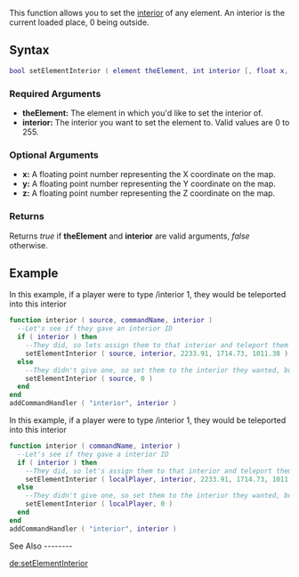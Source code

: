 This function allows you to set the [interior](/docs/interior.md "wikilink") of any element. An interior is the current loaded place, 0 being outside.

Syntax
------

``` lua
bool setElementInterior ( element theElement, int interior [, float x, float y, float z] )
```

### Required Arguments

-   **theElement:** The element in which you'd like to set the interior of.
-   **interior:** The interior you want to set the element to. Valid values are 0 to 255.

### Optional Arguments

-   **x:** A floating point number representing the X coordinate on the map.
-   **y:** A floating point number representing the Y coordinate on the map.
-   **z:** A floating point number representing the Z coordinate on the map.

### Returns

Returns *true* if **theElement** and **interior** are valid arguments, *false* otherwise.

Example
-------

<section name="Server" class="server" show="true">
In this example, if a player were to type /interior 1, they would be teleported into this interior

``` lua
function interior ( source, commandName, interior )
  --Let's see if they gave an interior ID
  if ( interior ) then
    --They did, so lets assign them to that interior and teleport them there (all in 1 function call!)
    setElementInterior ( source, interior, 2233.91, 1714.73, 1011.38 )
  else
    --They didn't give one, so set them to the interior they wanted, but don't teleport them.
    setElementInterior ( source, 0 )
  end
end
addCommandHandler ( "interior", interior )
```

</section>
<section name="Client" class="client" show="true">
In this example, if a player were to type /interior 1, they would be teleported into this interior

``` lua
function interior ( commandName, interior )
  --Let's see if they gave a interior ID
  if ( interior ) then
    --They did, so let's assign them to that interior and teleport them there (all in 1 function call!)
    setElementInterior ( localPlayer, interior, 2233.91, 1714.73, 1011.38 )
  else
    --They didn't give one, so set them to the interior they wanted, but don't teleport them.
    setElementInterior ( localPlayer, 0 )
  end
end
addCommandHandler ( "interior", interior )
```

</section>
See Also
--------

[de:setElementInterior](/docs/de-setelementinterior.md "wikilink")
